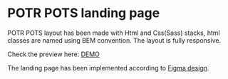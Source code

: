 # POTR POTS landing page
POTR POTS layout has been made with Html and Css(Sass) stacks, html classes are named using BEM convention.
The layout is fully responsive.

Check the preview here: [DEMO](https://val-space.github.io/Potr-Pots/)

The landing page has been implemented according to [Figma design](https://www.figma.com/file/B4inXKHcMH3ChrTnXEJKS1/POTR-POTS-(Copy)?node-id=0%3A1).
